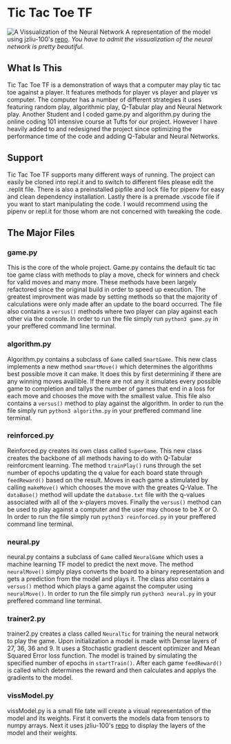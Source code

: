 # Tic Tac Toe TF
![A Vissualization of the Neural Network](/brain.png)
A representation of the model using jzliu-100's [repo](https://github.com/jzliu-100/visualize-neural-network). *You have to admit the vissualization of the neural network is pretty beautiful.* 
## What Is This
Tic Tac Toe TF is a demonstration of ways that a computer may play tic tac toe against a player. It features methods for player vs player and player vs computer. The computer has a number of different strategies it uses featuring random play, algorithmic play, Q-Tabular play and Neural Network play. Another Student and I coded game.py and algorithm.py during the online coding 101 intensive course at Tufts for our project. However I have heavily added to and redesigned the project since optimizing the performance time of the code and adding Q-Tabular and Neural Networks.
## Support
Tic Tac Toe TF supports many different ways of running. The project can easily be cloned into repl.it and to switch to different files please edit the .replit file. There is also a preinstalled pipfile and lock file for pipenv for easy and clean dependency installation. Lastly there is a premade .vscode file if you want to start manipulating the code. I would recommend using the pipenv or repl.it for those whom are not concerned with tweaking the code. 
## The Major Files
### game.py
This is the core of the whole project. Game.py contains the default tic tac toe game class with methods to play a move, check for winners and check for valid moves and many more. These methods have been largely refactored since the original build in order to speed up execution. The greatest improvment was made by setting methods so that the majority of calculations were only made after an update to the board occurred. The file also contains a `versus()` methods where two player can play against each other via the console. In order to run the file simply run `python3 game.py` in your preffered command line terminal.
### algorithm.py
Algorithm.py contains a subclass of `Game` called `SmartGame`. This new class implements a new method `smartMove()` which determines the algorithms best possible move it can make. It does this by first determining if there are any winning moves availible. If there are not any it simulates every possible game to completion and tallys the number of games that end in a loss for each move and chooses the move with the smallest value. This file also contains a `versus()` method to play against the algorithm. In order to run the file simply run `python3 algorithm.py` in your preffered command line terminal.
### reinforced.py
Reinforced.py creates its own class called `SuperGame`. This new class creates the backbone of all methods having to do with Q-Tabular reinforcment learning. The method `trainPlay()` runs through the set number of epochs updating the q value for each board state through `feedReward()` based on the result. Moves in each game a stimulated by calling `makeMove()` which chooses the move with the greates Q-Value. The `dataBase()` method will update the `database.txt` file with the q-values associated with all of the x-players moves. Finally the `versus()` method can be used to play against a computer and the user may choose to be X or O. In order to run the file simply run `python3 reinforced.py` in your preffered command line terminal.
### neural.py
neural.py contains a subclass of `Game` called `NeuralGame` which uses a machine learning TF model to predict the next move. The method `neuralMove()` simply plays converts the board to a binary representation and gets a prediction from the model and plays it. The class also contains a `versus()` method which plays a game against the computer using `neuralMove()`. In order to run the file simply run `python3 neural.py` in your preffered command line terminal.
### trainer2.py
trainer2.py creates a class called `NeuralTic` for training the neural network to play the game. Upon initialization a model is made with Dense layers of 27, 36, 36 and 9. It uses a Stochastic gradient descent optimizer and Mean Squared Error loss function. The model is trained by simulating the specified number of epochs in `startTrain()`. After each game `feedReward()` is called which determines the reward and then calculates and applys the gradients to the model.
### vissModel.py
vissModel.py is a small file tate will create a visual representation of the model and its weights. First it converts the models data from tensors to numpy arrays. Next it uses jzliu-100's [repo](https://github.com/jzliu-100/visualize-neural-network) to display the layers of the model and their weights. 
